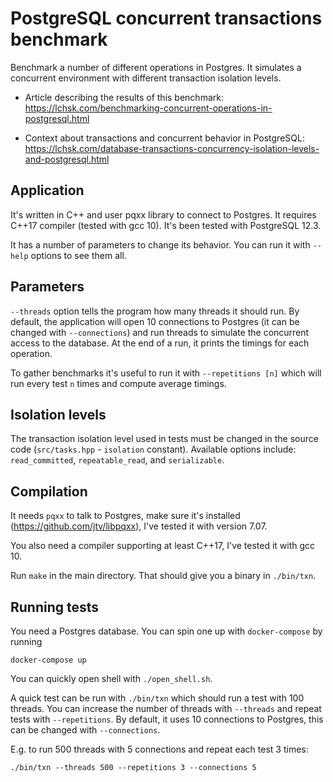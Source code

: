 # PostgreSQL concurrent transactions benchmark

Benchmark a number of different operations in Postgres. It simulates a concurrent environment with different transaction isolation levels.

- Article describing the results of this benchmark: https://lchsk.com/benchmarking-concurrent-operations-in-postgresql.html

- Context about transactions and concurrent behavior in PostgreSQL: https://lchsk.com/database-transactions-concurrency-isolation-levels-and-postgresql.html


## Application

It's written in C++ and user pqxx library to connect to Postgres. It requires C++17 compiler (tested with gcc 10). It's been tested with PostgreSQL 12.3.

It has a number of parameters to change its behavior. You can run it with `--help` options to see them all.

## Parameters

`--threads` option tells the program how many threads it should run. By default, the application will open 10 connections to Postgres (it can be changed with `--connections`) and run threads to simulate the concurrent access to the database. At the end of a run, it prints the timings for each operation.

To gather benchmarks it's useful to run it with `--repetitions [n]` which will run every test `n` times and compute average timings.

## Isolation levels

The transaction isolation level used in tests must be changed in the source code (`src/tasks.hpp` - `isolation` constant). Available options include: `read_committed`, `repeatable_read`, and `serializable`.

## Compilation

It needs `pqxx` to talk to Postgres, make sure it's installed (https://github.com/jtv/libpqxx), I've tested it with version 7.07.

You also need a compiler supporting at least C++17, I've tested it with gcc 10.

Run `make` in the main directory. That should give you a binary in `./bin/txn`.

## Running tests

You need a Postgres database. You can spin one up with `docker-compose` by running

```
docker-compose up
```

You can quickly open shell with `./open_shell.sh`.

A quick test can be run with `./bin/txn` which should run a test with 100 threads.
You can increase the number of threads with `--threads` and repeat tests with `--repetitions`. By default, it uses 10 connections to Postgres, this can be changed with `--connections`.

E.g. to run 500 threads with 5 connections and repeat each test 3 times:

```
./bin/txn --threads 500 --repetitions 3 --connections 5 
```
